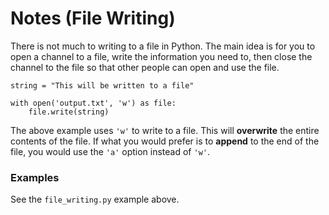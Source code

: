# Notes (File Writing)

There is not much to writing to a file in Python.  The main idea is for you to open a channel to a file, write the information you need to, then close the channel to the file so that other people can open and use the file.

```python3
string = "This will be written to a file"

with open('output.txt', 'w') as file:
	file.write(string)
```

The above example uses ```'w'``` to write to a file.  This will **overwrite** the entire contents of the file.  If what you would prefer is to **append** to the end of the file, you would use the ```'a'``` option instead of ```'w'```.

### Examples
See the ```file_writing.py``` example above.